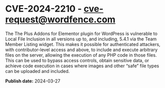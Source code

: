 # CVE-2024-2210 - cve-request@wordfence.com

The The Plus Addons for Elementor plugin for WordPress is vulnerable to Local File Inclusion in all versions up to, and including, 5.4.1 via the Team Member Listing widget. This makes it possible for authenticated attackers, with contributor-level access and above, to include and execute arbitrary files on the server, allowing the execution of any PHP code in those files. This can be used to bypass access controls, obtain sensitive data, or achieve code execution in cases where images and other “safe” file types can be uploaded and included.

**Publish date:** 2024-03-27
